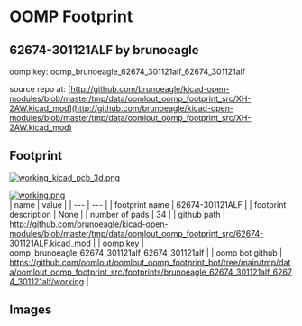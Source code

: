 # OOMP Footprint  
## 62674-301121ALF  by brunoeagle  
  
oomp key: oomp_brunoeagle_62674_301121alf_62674_301121alf  
  
source repo at: [http://github.com/brunoeagle/kicad-open-modules/blob/master/tmp/data/oomlout_oomp_footprint_src/XH-2AW.kicad_mod](http://github.com/brunoeagle/kicad-open-modules/blob/master/tmp/data/oomlout_oomp_footprint_src/XH-2AW.kicad_mod)  
## Footprint  
  
[![working_kicad_pcb_3d.png](working_kicad_pcb_3d_600.png)](working_kicad_pcb_3d.png)  
  
[![working.png](working_600.png)](working.png)  
| name | value | 
| --- | --- | 
| footprint name | 62674-301121ALF | 
| footprint description | None | 
| number of pads | 34 | 
| github path | http://github.com/brunoeagle/kicad-open-modules/blob/master/tmp/data/oomlout_oomp_footprint_src/62674-301121ALF.kicad_mod | 
| oomp key | oomp_brunoeagle_62674_301121alf_62674_301121alf | 
| oomp bot github | https://github.com/oomlout/oomlout_oomp_footprint_bot/tree/main/tmp/data/oomlout_oomp_footprint_src/footprints/brunoeagle_62674_301121alf_62674_301121alf/working | 
## Images  
